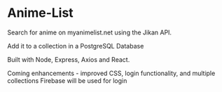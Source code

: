 # Anime-List

Search for anime on myanimelist.net using the Jikan API.

Add it to a collection in a PostgreSQL Database

Built with Node, Express, Axios and React.

Coming enhancements - improved CSS, login functionality, and multiple collections
Firebase will be used for login

